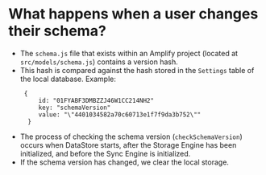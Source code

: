 # What happens when a user changes their schema?
   - The `schema.js` file that exists within an Amplify project (located at `src/models/schema.js`) contains a version hash. 
   - This hash is compared against the hash stored in the `Settings` table of the local database. Example:
       ```
       	{
            id: "01FYABF3DMBZZJ46W1CC214NH2"
            key: "schemaVersion"
            value: "\"4401034582a70c60713e1f7f9da3b752\""
         }
       ```
   - The process of checking the schema version (`checkSchemaVersion`) occurs when DataStore starts, after the Storage Engine has been initialized, and before the Sync Engine is initialized.
   - If the schema version has changed, we clear the local storage.